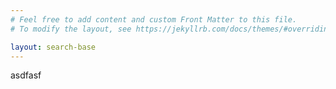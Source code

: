 ```yaml
---
# Feel free to add content and custom Front Matter to this file.
# To modify the layout, see https://jekyllrb.com/docs/themes/#overriding-theme-defaults

layout: search-base
---
```

asdfasf